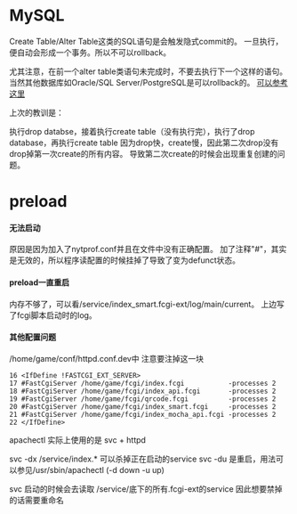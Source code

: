 
MySQL
=====

Create Table/Alter Table这类的SQL语句是会触发隐式commit的。
一旦执行，便自动会形成一个事务。所以不可以rollback。

尤其注意，在前一个alter table类语句未完成时，不要去执行下一个这样的语句。
当然其他数据库如Oracle/SQL Server/PostgreSQL是可以rollback的。
[可以参考这里](#http://stackoverflow.com/questions/4692690/is-it-possible-to-roll-back-create-table-and-alter-table-statements-in-major-sql)

上次的教训是：

执行drop databse，接着执行create table（没有执行完），执行了drop database，再执行create table
因为drop快，create慢，因此第二次drop没有drop掉第一次create的所有内容。
导致第二次create的时候会出现重复创建的问题。


preload
=======

#### 无法启动 ####

原因是因为加入了nytprof.conf并且在文件中没有正确配置。
加了注释"#"，其实是无效的，所以程序读配置的时候挂掉了导致了变为defunct状态。


#### preload一直重启 ####

内存不够了，可以看/service/index_smart.fcgi-ext/log/main/current。
上边写了fcgi脚本启动时的log。

#### 其他配置问题 #### 

/home/game/conf/httpd.conf.dev中 注意要注掉这一块

	16 <IfDefine !FASTCGI_EXT_SERVER>
	17 #FastCgiServer /home/game/fcgi/index.fcgi           -processes 2
	18 #FastCgiServer /home/game/fcgi/index_api.fcgi       -processes 2
	19 #FastCgiServer /home/game/fcgi/qrcode.fcgi          -processes 2
	20 #FastCgiServer /home/game/fcgi/index_smart.fcgi     -processes 2
	21 #FastCgiServer /home/game/fcgi/index_mocha_api.fcgi -processes 2
	22 </IfDefine>

apachectl 实际上使用的是 svc + httpd

svc -dx /service/index.* 可以杀掉正在启动的service
svc -du 是重启，用法可以参见/usr/sbin/apachectl
	(-d down -u up)

svc 启动的时候会去读取 /service/底下的所有.fcgi-ext的service
因此想要禁掉的话需要重命名



